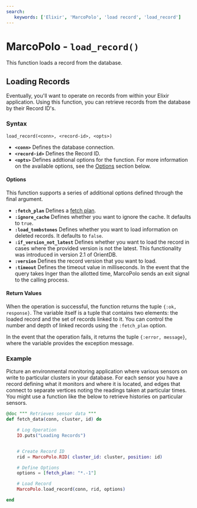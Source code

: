 ```yaml
---
search:
   keywords: ['Elixir', 'MarcoPolo', 'load record', 'load_record']
---
```


# MarcoPolo - `load_record()`

This function loads a record from the database.

## Loading Records

Eventually, you'll want to operate on records from within your Elixir application.  Using this function, you can retrieve records from the database by their Record ID's.


### Syntax

```
load_record(<conn>, <record-id>, <opts>)
```

- **`<conn>`** Defines the database connection.
- **`<record-id>`** Defines the Record ID.
- **`<opts>`** Defines addtional options for the function.  For more information on the available options, see the [Options](#options) section below.

#### Options

This function supports a series of additional options defined through the final argument.

- **`:fetch_plan`** Defines a [fetch plan](Fetching-Strategies.md). 
- **`:ignore_cache`** Defines whether you want to ignore the cache.  It defaults to `true`.
- **`:load_tombstones`** Defines whether you want to load information on deleted records.  It defaults to `false`.
- **`:if_version_not_latest`** Defines whether you want to load the record in cases where the provided version is not the latest.  This functionality was introduced in version 2.1 of OrientDB. 
- **`:version`** Defines the record version that you want to load.
- **`:timeout`** Defines the timeout value in milliseconds.  In the event that the query takes lnger than the allotted time, MarcoPolo sends an exit signal to the calling process.

#### Return Values

When the operation is successful, the function returns the tuple `{:ok, response}`.  The variable itself is a tuple that contains two elements: the loaded record and the set of records linked to it.  You can control the number and depth of linked records using the `:fetch_plan` option.

In the event that the operation fails, it returns the tuple `{:error, message}`, where the variable provides the exception message.

### Example

Picture an environmental monitoring application where various sensors on write to particular clusters in your database.  For each sensor you have a record defining what it monitors and where it is located, and edges that connect to separate vertices noting the readings taken at particular times.  You might use a function like the below to retrieve histories on particular sensors.

```elixir
@doc """ Retrieves sensor data """
def fetch_data(conn, cluster, id) do

	# Log Operation
	IO.puts("Loading Records")


	# Create Record ID
	rid = MarcoPolo.RID( cluster_id: cluster, position: id)

	# Define Options
	options = [fetch_plan: "*.-1"]

	# Load Record
	MarcoPolo.load_record(conn, rid, options) 

end
```

